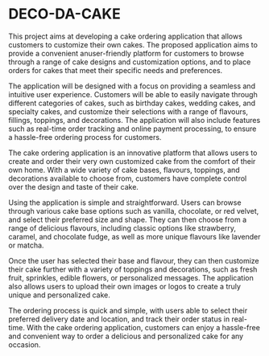 # DECO-DA-CAKE
This project aims at developing a cake ordering application that allows customers to customize their own cakes. The proposed application aims to provide a convenient anuser-friendly platform for customers to browse through a range of cake designs and customization options, and to place orders for cakes that meet their specific needs and preferences. 

The application will be designed with a focus on providing a seamless and intuitive user experience. Customers will be able to easily navigate through different categories of cakes, such as birthday cakes, wedding cakes, and specialty cakes, and customize their selections with a range of flavours, fillings, toppings, and decorations. The application will also include features such as real-time order tracking and online payment processing, to ensure a hassle-free ordering process for customers.

The cake ordering application is an innovative platform that allows users to create and order their very own customized cake from the comfort of their own home. With a wide variety of cake bases, flavours, toppings, and decorations available to choose from, customers have complete control over the design and taste of their cake. 

Using the application is simple and straightforward. Users can browse through various cake base options such as vanilla, chocolate, or red velvet, and select their preferred size and shape. They can then choose from a range of delicious flavours, including classic options like strawberry, caramel, and chocolate fudge, as well as more unique flavours like lavender or matcha.

Once the user has selected their base and flavour, they can then customize their cake further with a variety of toppings and decorations, such as fresh fruit, sprinkles, edible flowers, or personalized messages. The application also allows users to upload their own images or logos to create a truly unique and personalized cake.

The ordering process is quick and simple, with users able to select their preferred delivery date and location, and track their order status in real-time. With the cake ordering application, customers can enjoy a hassle-free and convenient way to order a delicious and personalized cake for any occasion.
